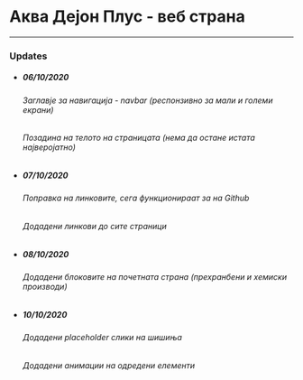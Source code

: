 # Аква Дејон Плус - веб страна

---

### Updates

- ##### **06/10/2020**

  ###### Заглавје за навигација - navbar _(респонзивно за мали и големи екрани)_

  ###### Позадина на телото на страницата _(нема да остане истата најверојатно)_

- ##### **07/10/2020**

  ###### Поправка на линковите, сега функционираат за на Github

  ###### Додадени линкови до сите страници

- ##### **08/10/2020**

  ###### Додадени блоковите на почетната страна (прехранбени и хемиски производи)

- ##### **10/10/2020**
  ###### Додадени placeholder слики на шишиња
  ###### Додадени анимации на одредени елементи
